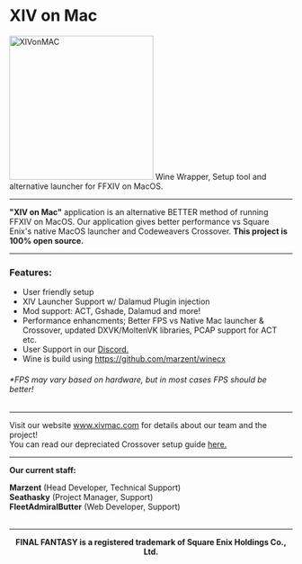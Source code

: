 # XIV on Mac
<img src="https://i.imgur.com/L2EETYx.png" alt="XIVonMAC" width="256" height="256"> 
Wine Wrapper, Setup tool and alternative launcher for FFXIV on MacOS.

---

<b>"XIV on Mac"</b> application is an alternative BETTER method of running
FFXIV on MacOS. Our application gives better performance vs Square Enix's native MacOS launcher and Codeweavers Crossover. <b>This project is 100% open source.</b>

---
<h3>Features:</h3>

- User friendly setup
- XIV Launcher Support w/ Dalamud Plugin injection
- Mod support: ACT, Gshade, Dalamud and more!
- Performance enhancments; Better FPS vs Native Mac launcher & Crossover, updated DXVK/MoltenVK libraries, PCAP support for ACT etc.
- User Support in our <a href="https://discord.gg/dWN5bTC4Yv">Discord.</a> 
- Wine is build using https://github.com/marzent/winecx

<h6>*FPS may vary based on hardware, but in most cases FPS should be better!</h6>

---
Visit our website www.xivmac.com for details about our team and the project!<br>
You can read our depreciated Crossover setup guide <a href="https://github.com/seathasky/FF14-MAC_ModSupport">here.</a> 
<br>

---

<b>Our current staff:</b><br>

<b>Marzent</b> (Head Developer, Technical Support)<br>
<b>Seathasky</b> (Project Manager, Support)<br>
<b>FleetAdmiralButter</b> (Web Developer, Support)<br><br>

---

<div align="center"><b>FINAL FANTASY is a registered trademark of Square Enix Holdings Co., Ltd.</b></div>
